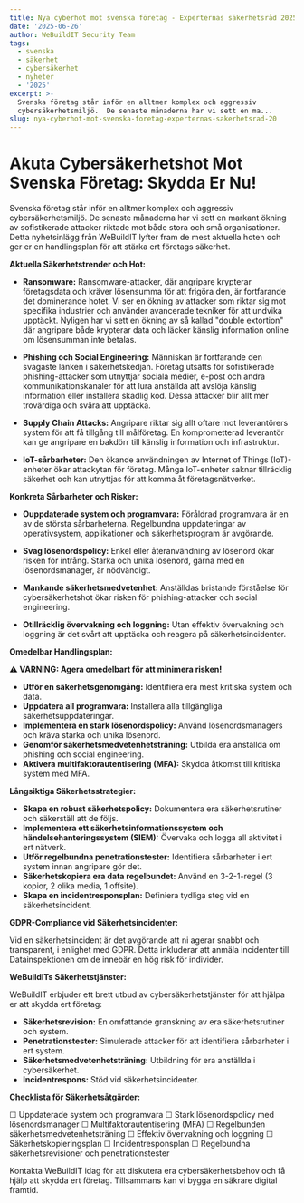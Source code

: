 ```yaml
---
title: Nya cyberhot mot svenska företag - Experternas säkerhetsråd 2025
date: '2025-06-26'
author: WeBuildIT Security Team
tags:
  - svenska
  - säkerhet
  - cybersäkerhet
  - nyheter
  - '2025'
excerpt: >-
  Svenska företag står inför en alltmer komplex och aggressiv
  cybersäkerhetsmiljö.  De senaste månaderna har vi sett en ma...
slug: nya-cyberhot-mot-svenska-foretag-experternas-sakerhetsrad-20
---
```

# Akuta Cybersäkerhetshot Mot Svenska Företag: Skydda Er Nu!

Svenska företag står inför en alltmer komplex och aggressiv cybersäkerhetsmiljö.  De senaste månaderna har vi sett en markant ökning av sofistikerade attacker riktade mot både stora och små organisationer.  Detta nyhetsinlägg från WeBuildIT lyfter fram de mest aktuella hoten och ger er en handlingsplan för att stärka ert företags säkerhet.

**Aktuella Säkerhetstrender och Hot:**

* **Ransomware:**  Ransomware-attacker, där angripare krypterar företagsdata och kräver lösensumma för att frigöra den, är fortfarande det dominerande hotet.  Vi ser en ökning av attacker som riktar sig mot specifika industrier och använder avancerade tekniker för att undvika upptäckt.  Nyligen har vi sett en ökning av så kallad "double extortion" där angripare både krypterar data och läcker känslig information online om lösensumman inte betalas.

* **Phishing och Social Engineering:**  Människan är fortfarande den svagaste länken i säkerhetskedjan.  Företag utsätts för sofistikerade phishing-attacker som utnyttjar sociala medier, e-post och andra kommunikationskanaler för att lura anställda att avslöja känslig information eller installera skadlig kod.  Dessa attacker blir allt mer trovärdiga och svåra att upptäcka.

* **Supply Chain Attacks:**  Angripare riktar sig allt oftare mot leverantörers system för att få tillgång till målföretag.  En komprometterad leverantör kan ge angripare en bakdörr till känslig information och infrastruktur.

* **IoT-sårbarheter:**  Den ökande användningen av Internet of Things (IoT)-enheter ökar attackytan för företag.  Många IoT-enheter saknar tillräcklig säkerhet och kan utnyttjas för att komma åt företagsnätverket.


**Konkreta Sårbarheter och Risker:**

* **Ouppdaterade system och programvara:**  Föråldrad programvara är en av de största sårbarheterna.  Regelbundna uppdateringar av operativsystem, applikationer och säkerhetsprogram är avgörande.

* **Svag lösenordspolicy:**  Enkel eller återanvändning av lösenord ökar risken för intrång.  Starka och unika lösenord, gärna med en lösenordsmanager, är nödvändigt.

* **Mankande säkerhetsmedvetenhet:**  Anställdas bristande förståelse för cybersäkerhetshot ökar risken för phishing-attacker och social engineering.

* **Otillräcklig övervakning och loggning:**  Utan effektiv övervakning och loggning är det svårt att upptäcka och reagera på säkerhetsincidenter.


**Omedelbar Handlingsplan:**

**⚠️ VARNING:  Agera omedelbart för att minimera risken!**

* **Utför en säkerhetsgenomgång:** Identifiera era mest kritiska system och data.
* **Uppdatera all programvara:** Installera alla tillgängliga säkerhetsuppdateringar.
* **Implementera en stark lösenordspolicy:** Använd lösenordsmanagers och kräva starka och unika lösenord.
* **Genomför säkerhetsmedvetenhetsträning:** Utbilda era anställda om phishing och social engineering.
* **Aktivera multifaktorautentisering (MFA):** Skydda åtkomst till kritiska system med MFA.


**Långsiktiga Säkerhetsstrategier:**

* **Skapa en robust säkerhetspolicy:** Dokumentera era säkerhetsrutiner och säkerställ att de följs.
* **Implementera ett säkerhetsinformationssystem och händelsehanteringssystem (SIEM):** Övervaka och logga all aktivitet i ert nätverk.
* **Utför regelbundna penetrationstester:** Identifiera sårbarheter i ert system innan angripare gör det.
* **Säkerhetskopiera era data regelbundet:**  Använd en 3-2-1-regel (3 kopior, 2 olika media, 1 offsite).
* **Skapa en incidentresponsplan:**  Definiera tydliga steg vid en säkerhetsincident.


**GDPR-Compliance vid Säkerhetsincidenter:**

Vid en säkerhetsincident är det avgörande att ni agerar snabbt och transparent, i enlighet med GDPR.  Detta inkluderar att anmäla incidenter till Datainspektionen om de innebär en hög risk för individer.


**WeBuildITs Säkerhetstjänster:**

WeBuildIT erbjuder ett brett utbud av cybersäkerhetstjänster för att hjälpa er att skydda ert företag:

* **Säkerhetsrevision:**  En omfattande granskning av era säkerhetsrutiner och system.
* **Penetrationstester:**  Simulerade attacker för att identifiera sårbarheter i ert system.
* **Säkerhetsmedvetenhetsträning:**  Utbildning för era anställda i cybersäkerhet.
* **Incidentrespons:**  Stöd vid säkerhetsincidenter.


**Checklista för Säkerhetsåtgärder:**

☐ Uppdaterade system och programvara
☐ Stark lösenordspolicy med lösenordsmanager
☐ Multifaktorautentisering (MFA)
☐ Regelbunden säkerhetsmedvetenhetsträning
☐ Effektiv övervakning och loggning
☐ Säkerhetskopieringsplan
☐ Incidentresponsplan
☐ Regelbundna säkerhetsrevisioner och penetrationstester


Kontakta WeBuildIT idag för att diskutera era cybersäkerhetsbehov och få hjälp att skydda ert företag.  Tillsammans kan vi bygga en säkrare digital framtid.

